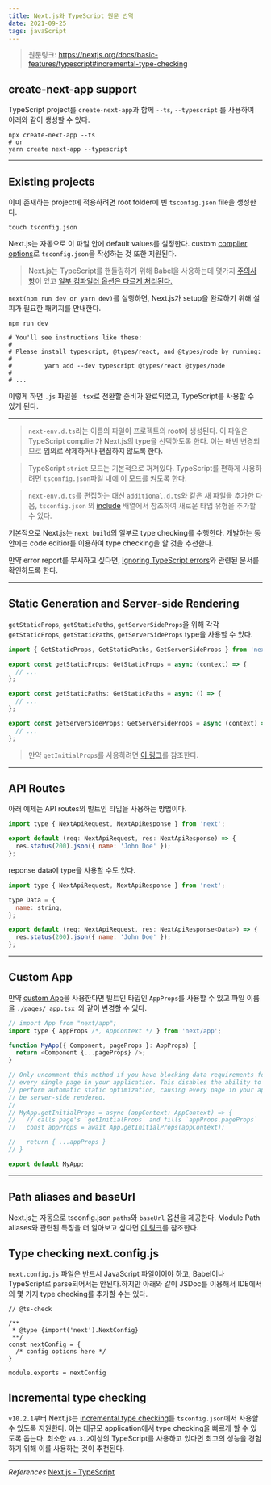 ```yaml
---
title: Next.js와 TypeScript 원문 번역
date: 2021-09-25
tags: javaScript
---
```


> 원문링크: https://nextjs.org/docs/basic-features/typescript#incremental-type-checking

## create-next-app support

TypeScript project를 `create-next-app`과 함께 `--ts`, `--typescript` 를 사용하여 아래와 같이 생성할 수 있다.

```
npx create-next-app --ts
# or
yarn create next-app --typescript
```

---

## Existing projects

이미 존재하는 project에 적용하려면 root folder에 빈 `tsconfig.json` file을 생성한다.

```
touch tsconfig.json
```

Next.js는 자동으로 이 파일 안에 default values를 설정한다. custom [complier options](https://www.typescriptlang.org/docs/handbook/compiler-options.html)로 `tsconfig.json`을 작성하는 것 또한 지원된다.

> Next.js는 TypeScript를 핸들링하기 위해 Babel을 사용하는데 몇가지 [주의사항](https://babeljs.io/docs/en/babel-plugin-transform-typescript#caveats)이 있고 [일부 컴파일러 옵션은 다르게 처리된다.](https://babeljs.io/docs/en/babel-plugin-transform-typescript#typescript-compiler-options)

`next(npm run dev or yarn dev)`를 실행하면, Next.js가 setup을 완료하기 위해 설피가 필요한 패키지를 안내한다.

```
npm run dev

# You'll see instructions like these:
#
# Please install typescript, @types/react, and @types/node by running:
#
#         yarn add --dev typescript @types/react @types/node
#
# ...
```

이렇게 하면 `.js` 파일을 `.tsx`로 전환할 준비가 완료되었고, TypeScript를 사용할 수 있게 된다.

---

> `next-env.d.ts`라는 이름의 파일이 프로젝트의 root에 생성된다. 이 파일은 TypeScript complier가 Next.js의 type을 선택하도록 한다. 이는 매번 변경되므로 **임의로 삭제하거나 편집하지 않도록 한다.**

> TypeScript `strict` 모드는 기본적으로 꺼져있다. TypeScript를 편하게 사용하려면 `tsconfig.json`파일 내에 이 모드를 켜도록 한다.

> `next-env.d.ts`를 편집하는 대신 `additional.d.ts`와 같은 새 파일을 추가한 다음, `tsconfig.json` 의 [include](https://www.typescriptlang.org/tsconfig#include) 배열에서 참조하여 새로운 타입 유형을 추가할 수 있다.

기본적으로 Next.js는 `next build`의 일부로 type checking를 수행한다. 개발하는 동안에는 code editior를 이용하여 type checking을 할 것을 추천한다.

만약 error report를 무시하고 싶다면, [Ignoring TypeScript errors](https://nextjs.org/docs/api-reference/next.config.js/ignoring-typescript-errors)와 관련된 문서를 확인하도록 한다.

---

## Static Generation and Server-side Rendering

`getStaticProps`, `getStaticPaths`, `getServerSideProps`을 위해 각각 `getStaticProps`, `getStaticPaths`, `getServerSideProps` type을 사용할 수 있다.

```javascript
import { GetStaticProps, GetStaticPaths, GetServerSideProps } from 'next';

export const getStaticProps: GetStaticProps = async (context) => {
  // ...
};

export const getStaticPaths: GetStaticPaths = async () => {
  // ...
};

export const getServerSideProps: GetServerSideProps = async (context) => {
  // ...
};
```

> 만약 `getInitialProps`를 사용하려면 [이 링크](https://nextjs.org/docs/api-reference/data-fetching/getInitialProps#typescript)를 참조한다.

---

## API Routes

아래 예제는 API routes의 빌트인 타입을 사용하는 방법이다.

```javascript
import type { NextApiRequest, NextApiResponse } from 'next';

export default (req: NextApiRequest, res: NextApiResponse) => {
  res.status(200).json({ name: 'John Doe' });
};
```

reponse data에 type을 사용할 수도 있다.

```javascript
import type { NextApiRequest, NextApiResponse } from 'next';

type Data = {
  name: string,
};

export default (req: NextApiRequest, res: NextApiResponse<Data>) => {
  res.status(200).json({ name: 'John Doe' });
};
```

---

## Custom App

만약 [custom App](https://nextjs.org/docs/advanced-features/custom-app)을 사용한다면 빌트인 타입인 `AppProps`를 사용할 수 있고 파일 이름을 `./pages/_app.tsx `와 같이 변경할 수 있다.

```javascript
// import App from "next/app";
import type { AppProps /*, AppContext */ } from 'next/app';

function MyApp({ Component, pageProps }: AppProps) {
  return <Component {...pageProps} />;
}

// Only uncomment this method if you have blocking data requirements for
// every single page in your application. This disables the ability to
// perform automatic static optimization, causing every page in your app to
// be server-side rendered.
//
// MyApp.getInitialProps = async (appContext: AppContext) => {
//   // calls page's `getInitialProps` and fills `appProps.pageProps`
//   const appProps = await App.getInitialProps(appContext);

//   return { ...appProps }
// }

export default MyApp;
```

---

## Path aliases and baseUrl

Next.js는 자동으로 tsconfig.json `paths`와 `baseUrl` 옵션을 제공한다. Module Path aliases와 관련된 특징을 더 알아보고 싶다면 [이 링크](https://nextjs.org/docs/advanced-features/module-path-aliases)를 참조한다.

## Type checking next.config.js

`next.config.js` 파일은 반드시 JavaScript 파일이어야 하고, Babel이나 TypeScript로 parse되어서는 안된다.하지만 아래와 같이 JSDoc를 이용해서 IDE에서의 몇 가지 type checking를 추가할 수는 있다.

```
// @ts-check

/**
 * @type {import('next').NextConfig}
 **/
const nextConfig = {
  /* config options here */
}

module.exports = nextConfig
```

## Incremental type checking

`v10.2.1`부터 Next.js는 [incremental type checking](https://www.typescriptlang.org/tsconfig#incremental)를 `tsconfig.json`에서 사용할 수 있도록 지원한다. 이는 대규모 application에서 type checking을 빠르게 할 수 있도록 돕는다. 최소한 `v4.3.2`이상의 TypeScript를 사용하고 있다면 최고의 성능을 경험하기 위해 이를 사용하는 것이 추천된다.

---

_References_
[Next.js - TypeScript](https://nextjs.org/docs/basic-features/typescript#incremental-type-checking)
